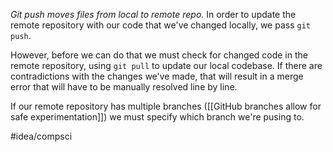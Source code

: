 *Git push moves files from local to remote repo.* In order to update the remote repository with our code that we've changed locally, we pass `git push`. 

However, before we can do that we must check for changed code in the remote repository, using `git pull` to update our local codebase. If there are contradictions with the changes we've made, that will result in a merge error that will have to be manually resolved line by line. 

If our remote repository has multiple branches ([[GitHub branches allow for safe experimentation]]) we must specify which branch we're pusing to. 

#idea/compsci 